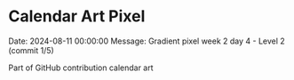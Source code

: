 # Calendar Art Pixel

Date: 2024-08-11 00:00:00
Message: Gradient pixel week 2 day 4 - Level 2 (commit 1/5)

Part of GitHub contribution calendar art
